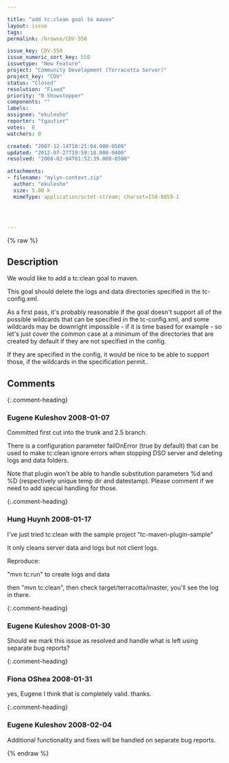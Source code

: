 ```yaml
---

title: "add tc:clean goal to maven"
layout: issue
tags: 
permalink: /browse/CDV-550

issue_key: CDV-550
issue_numeric_sort_key: 550
issuetype: "New Feature"
project: "Community Development (Terracotta Server)"
project_key: "CDV"
status: "Closed"
resolution: "Fixed"
priority: "0 Showstopper"
components: ""
labels: 
assignee: "ekulesho"
reporter: "tgautier"
votes:  0
watchers: 0

created: "2007-12-14T18:21:04.000-0500"
updated: "2012-07-27T19:59:18.000-0400"
resolved: "2008-02-04T01:52:39.000-0500"

attachments:
- filename: "mylyn-context.zip"
  author: "ekulesho"
  size: 5.00 k
  mimeType: application/octet-stream; charset=ISO-8859-1




---
```


{% raw %}

## Description

<div markdown="1" class="description">

We would like to add a tc:clean goal to maven.

This goal should delete the logs and data directories specified in the tc-config.xml.

As a first pass, it's probably reasonable if the goal doesn't support all of the possible wildcards that can be specified in the tc-config.xml, and some wildcards may be downright impossible - if it is time based for example - so let's just cover the common case at a minimum of the directories that are created by default if they are not specified in the config.

If they are specified in the config, it would be nice to be able to support those, if the wildcards in the specification permit..

</div>

## Comments


{:.comment-heading}
### **Eugene Kuleshov** <span class="date">2008-01-07</span>

<div markdown="1" class="comment">

Committed first cut into the trunk and 2.5 branch.

There is a configuration parameter failOnError (true by default) that can be used to make tc:clean ignore errors when stopping DSO server and deleting logs and data folders.

Note that plugin won't be able to handle substitution parameters %d and %D (respectively unique temp dir and datestamp). Please comment if we need to add special handling for those.

</div>


{:.comment-heading}
### **Hung Huynh** <span class="date">2008-01-17</span>

<div markdown="1" class="comment">

I've just tried tc:clean with the sample project "tc-maven-plugin-sample"

It only cleans server data and logs but not client logs.

Reproduce:

"mvn tc:run"  to create logs and data

then "mvn tc:clean", then check target/terracotta/master, you'll see the log in there.

</div>


{:.comment-heading}
### **Eugene Kuleshov** <span class="date">2008-01-30</span>

<div markdown="1" class="comment">

Should we mark this issue as resolved and handle what is left using separate bug reports?

</div>


{:.comment-heading}
### **Fiona OShea** <span class="date">2008-01-31</span>

<div markdown="1" class="comment">

yes, Eugene I think that is completely valid. thanks.

</div>


{:.comment-heading}
### **Eugene Kuleshov** <span class="date">2008-02-04</span>

<div markdown="1" class="comment">

Additional functionality and fixes will be handled on separate bug reports.

</div>



{% endraw %}

